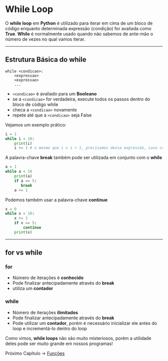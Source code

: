 # While Loop

O **while loop** em **Python** é utilizado para iterar em cima de um bloco de código enquanto determinada expressão (condição) for avaliada como **True**. **While** é normalmente usado quando não sabemos de ante-mão o número de vezes no qual vamos iterar.

---------------------------------------

## Estrutura Básica do while

```
while <condicao>:
	<expressao>
	<expressao>
	...
```

- `<condicao>` é avaliado para um **Booleano**
- se a `<condicao>` for verdadeira, execute todos os passos dentro do bloco de código while
- checa a `<condicao>` novamente
- repete até que a `<condicao>` seja False

Vejamos um exemplo prático:

```python
i = 1
while i < 10:
    print(i)
    i += 1 # o mesmo que i = i + 1, precisamos dessa expressão, caso contrário teremos um loop infinito
```

A palavra-chave **break** também pode ser utilizada em conjunto com o **while**

```python
a = 1
while a < 10
    print(a)
    if a == 5:
       break
    a += 1
```

Podemos também usar a palavra-chave **continue**

```python
x = 0
while x < 10:
    x += 1
    if x == 5:
		continue
    print(x)
```

---------------------------------------

## for vs while

### for

- Número de iterações é **conhecido**
- Pode finalizar antecipadamente através do **break**
- utiliza um **contador**

### while

- Número de iterações **ilimitados**
- Pode finalizar antecipadamente através do **break**
- Pode utilizar um **contador**, porém é necessário inicializar ele antes do loop e incrementá-lo dentro do loop

Como vimos, **while loops** não são muito misteriosos, porém a utilidade deles pode ser muito grande em nossos programas!

Próximo Capítulo -> [Funções](https://github.com/the-akira/Python-Iluminado/blob/master/Capitulos/16.Fun%C3%A7%C3%B5es.md)
